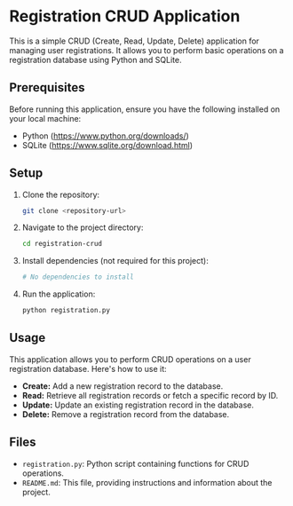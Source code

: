 # Registration CRUD Application

This is a simple CRUD (Create, Read, Update, Delete) application for managing user registrations. It allows you to perform basic operations on a registration database using Python and SQLite.

## Prerequisites

Before running this application, ensure you have the following installed on your local machine:

- Python (https://www.python.org/downloads/)
- SQLite (https://www.sqlite.org/download.html)

## Setup

1. Clone the repository:

    ```bash
    git clone <repository-url>
    ```

2. Navigate to the project directory:

    ```bash
    cd registration-crud
    ```

3. Install dependencies (not required for this project):

    ```bash
    # No dependencies to install
    ```

4. Run the application:

    ```bash
    python registration.py
    ```

## Usage

This application allows you to perform CRUD operations on a user registration database. Here's how to use it:

- **Create:** Add a new registration record to the database.
- **Read:** Retrieve all registration records or fetch a specific record by ID.
- **Update:** Update an existing registration record in the database.
- **Delete:** Remove a registration record from the database.

## Files

- `registration.py`: Python script containing functions for CRUD operations.
- `README.md`: This file, providing instructions and information about the project.


